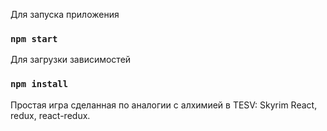
Для  запуска приложения 
### `npm start`

Для загрузки зависимостей 
### `npm install`


Простая игра сделанная по аналогии с алхимией в TESV: Skyrim
React, redux, react-redux.     
